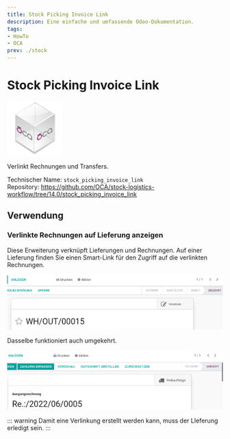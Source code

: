 ```yaml
---
title: Stock Picking Invoice Link
description: Eine einfache und umfassende Odoo-Dokumentation.
tags:
- HowTo
- OCA
prev: ./stock
---
```

# Stock Picking Invoice Link
![icon_oca_app](assets/icon_oca_app.png)

Verlinkt Rechnungen und Transfers.

Technischer Name: `stock_picking_invoice_link`\
Repository: <https://github.com/OCA/stock-logistics-workflow/tree/14.0/stock_picking_invoice_link>

## Verwendung

### Verlinkte Rechnungen auf Lieferung anzeigen

Diese Erweiterung verknüpft Lieferungen und Rechnungen. Auf einer Lieferung finden Sie einen Smart-Link für den Zugriff auf die verlinkten Rechnungen.

![](assets/Stock%20Picking%20Invoice%20Link.png)

Dasselbe funktioniert auch umgekehrt.

![](assets/Stock%20Picking%20Invoice%20Link%20Invoice.png)

::: warning
Damit eine Verlinkung erstellt werden kann, muss der LIeferung erledigt sein.
:::